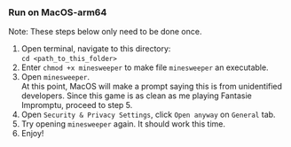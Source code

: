 ### Run on MacOS-arm64
Note: These steps below only need to be done once.
1. Open terminal, navigate to this directory: <br>
`cd <path_to_this_folder>`
2. Enter `chmod +x minesweeper` to make file `minesweeper` an executable.
3. Open `minesweeper`. <br>
At this point, MacOS will make a prompt saying this is from unidentified developers. Since this game is as clean as me playing Fantasie Impromptu, proceed to step 5.
4. Open `Security & Privacy Settings`, click `Open anyway` on `General` tab.
5. Try opening `minesweeper` again. It should work this time.
6. Enjoy!